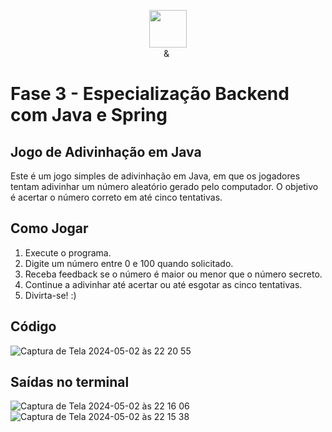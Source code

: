 <p align="center"><img src="https://github.com/quasiEvil/ONE-DesafiosJava01/assets/140989367/629c3fbc-8343-4218-9383-cae3a8a329c1" height="60">
<br>
<img src="https://github.com/quasiEvil/ONE-DesafiosJava01/assets/140989367/ad683805-6a3c-4eb0-aee6-6c611b9d5340" height="10"> & <img src="https://github.com/quasiEvil/ONE-DesafiosJava01/assets/140989367/df751b45-3b7f-4297-a3c2-08d983be89b6" height="15">
</p>

# Fase 3 - Especialização Backend com Java e Spring

## Jogo de Adivinhação em Java
Este é um jogo simples de adivinhação em Java, em que os jogadores tentam adivinhar um número aleatório gerado pelo computador. O objetivo é acertar o número correto em até cinco tentativas.

## Como Jogar
1. Execute o programa.
2. Digite um número entre 0 e 100 quando solicitado.
3. Receba feedback se o número é maior ou menor que o número secreto.
4. Continue a adivinhar até acertar ou até esgotar as cinco tentativas.
5. Divirta-se! :)

## Código
![Captura de Tela 2024-05-02 às 22 20 55](https://github.com/quasiEvil/ONE-DesafioJava-JogoDeAdivinhacao/assets/140989367/0a7fb7f1-9605-4150-ba82-d30e8dcecbf8)


## Saídas no terminal
![Captura de Tela 2024-05-02 às 22 16 06](https://github.com/quasiEvil/ONE-DesafioJava-JogoDeAdivinhacao/assets/140989367/8b0d8041-a916-4ecb-bfb6-7861733130b2)
![Captura de Tela 2024-05-02 às 22 15 38](https://github.com/quasiEvil/ONE-DesafioJava-JogoDeAdivinhacao/assets/140989367/d3a49940-1758-4290-82b4-e423c750e890)
